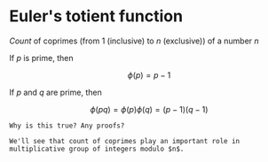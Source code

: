 # Euler's totient function

*Count* of coprimes (from 1 (inclusive) to $n$ (exclusive)) of a number $n$ 

If $p$ is prime, then

$$
\phi(p)=p-1
$$

If $p$ and $q$ are prime, then

$$
\phi(pq) = \phi(p)\phi(q)=(p-1)(q-1)
$$

```admonish question
Why is this true? Any proofs?
```

```admonish note title="Why study counts?"
We'll see that count of coprimes play an important role in multiplicative group of integers modulo $n$.
```
